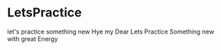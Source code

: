 # LetsPractice
let's practice something new
Hye my Dear Lets Practice Something new with great Energy
